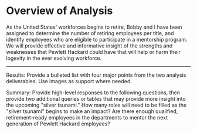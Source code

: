 # Overview of Analysis #
As the United States' workforces begins to retire, Bobby and I have been assigned to determine the number of retiring employees per title, and identify employees who are eligible to participate in a mentorship program. We will provide effective and informative insight of the strengths and weaknesses that Pewlett Hackard could have that will help or harm their logevity in the ever evolving workforce. 

------------------------------------------------------------------------------------------------------------------------------------------------------------------------
Results: Provide a bulleted list with four major points from the two analysis deliverables. Use images as support where needed.

Summary: Provide high-level responses to the following questions, then provide two additional queries or tables that may provide more insight into the upcoming "silver tsunami."
How many roles will need to be filled as the "silver tsunami" begins to make an impact?
Are there enough qualified, retirement-ready employees in the departments to mentor the next generation of Pewlett Hackard employees?
